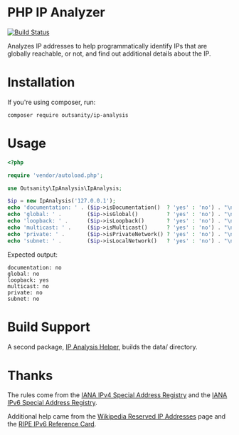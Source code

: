 # PHP IP Analyzer

[![Build Status](https://travis-ci.org/dharple/ip-analysis.svg?branch=master)](https://travis-ci.org/dharple/ip-analysis)

Analyzes IP addresses to help programmatically identify IPs that are globally
reachable, or not, and find out additional details about the IP.

# Installation

If you're using composer, run:
```shell
composer require outsanity/ip-analysis
```

# Usage

```php
<?php

require 'vendor/autoload.php';

use Outsanity\IpAnalysis\IpAnalysis;

$ip = new IpAnalysis('127.0.0.1');
echo 'documentation: ' . ($ip->isDocumentation()  ? 'yes' : 'no') . "\n"; // 192.0.2.65, 2001:db8:1:3::2
echo 'global: ' .        ($ip->isGlobal()         ? 'yes' : 'no') . "\n"; // 8.8.8.8, 2001:4860:4860::8888
echo 'loopback: ' .      ($ip->isLoopback()       ? 'yes' : 'no') . "\n"; // 127.0.0.1, ::1
echo 'multicast: ' .     ($ip->isMulticast()      ? 'yes' : 'no') . "\n"; // 224.0.1.1, ff00::101
echo 'private: ' .       ($ip->isPrivateNetwork() ? 'yes' : 'no') . "\n"; // 10.0.0.1, 192.168.0.1, fd11:1111:1111::1
echo 'subnet: ' .        ($ip->isLocalNetwork()   ? 'yes' : 'no') . "\n"; // 169.254.0.1, fe80::6450:6a14:93ba:de09
```

Expected output:
```
documentation: no
global: no
loopback: yes
multicast: no
private: no
subnet: no
```

# Build Support

A second package, [IP Analysis Helper], builds the data/ directory.

# Thanks

The rules come from the [IANA IPv4 Special Address Registry] and the
[IANA IPv6 Special Address Registry].

Additional help came from the [Wikipedia Reserved IP Addresses] page and the
[RIPE IPv6 Reference Card].

[IANA IPv4 Special Address Registry]: https://www.iana.org/assignments/iana-ipv4-special-registry/iana-ipv4-special-registry.xhtml
[IANA IPv6 Special Address Registry]: https://www.iana.org/assignments/iana-ipv6-special-registry/iana-ipv6-special-registry.xhtml
[RIPE IPv6 Reference Card]: https://www.ripe.net/participate/member-support/lir-basics/ipv6_reference_card.pdf
[Wikipedia Reserved IP Addresses]: https://en.wikipedia.org/wiki/Reserved_IP_addresses

[IP Analysis Helper]: https://github.com/dharple/ip-analysis-helper
